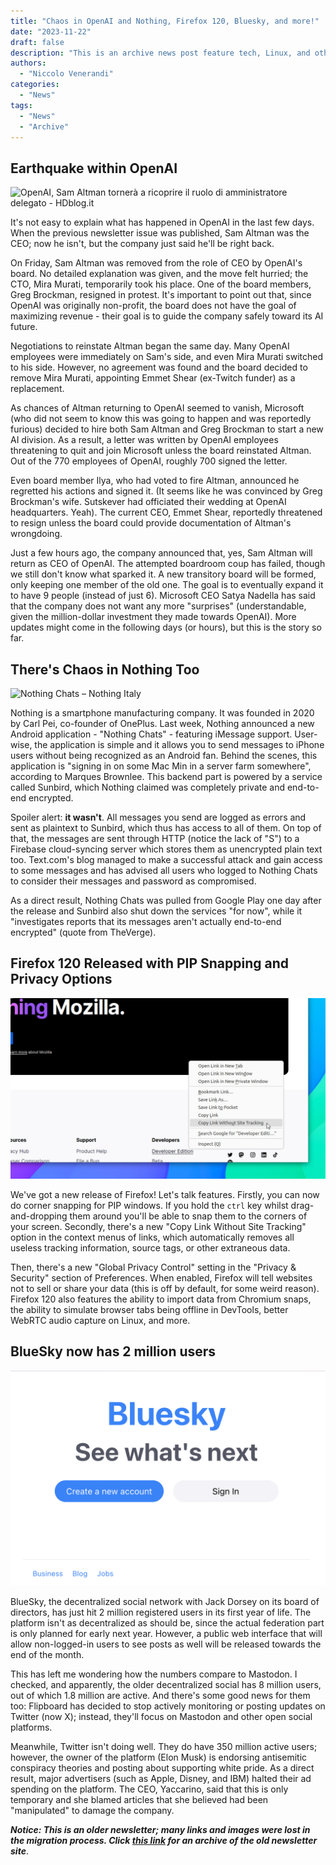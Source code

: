 ```yaml
---
title: "Chaos in OpenAI and Nothing, Firefox 120, Bluesky, and more!"
date: "2023-11-22"
draft: false
description: "This is an archive news post feature tech, Linux, and other open-source news. This is an older article that was part of a migration. There will be missing images, broken links, and potentially other issues."
authors:
  - "Niccolo Venerandi"
categories:
  - "News"
tags:
  - "News"
  - "Archive"
---
```


## Earthquake within OpenAI

![OpenAI, Sam Altman tornerà a ricoprire il ruolo di amministratore delegato  - HDblog.it](https://hd2.tudocdn.net/1129195?w=567&h=340)

It's not easy to explain what has happened in OpenAI in the last few days. When the previous newsletter issue was published, Sam Altman was the CEO; now he isn't, but the company just said he'll be right back.

On Friday, Sam Altman was removed from the role of CEO by OpenAI's board. No detailed explanation was given, and the move felt hurried; the CTO, Mira Murati, temporarily took his place. One of the board members, Greg Brockman, resigned in protest. It's important to point out that, since OpenAI was originally non-profit, the board does not have the goal of maximizing revenue - their goal is to guide the company safely toward its AI future.

Negotiations to reinstate Altman began the same day. Many OpenAI employees were immediately on Sam's side, and even Mira Murati switched to his side. However, no agreement was found and the board decided to remove Mira Murati, appointing Emmet Shear (ex-Twitch funder) as a replacement.

As chances of Altman returning to OpenAI seemed to vanish, Microsoft (who did not seem to know this was going to happen and was reportedly furious) decided to hire both Sam Altman and Greg Brockman to start a new AI division. As a result, a letter was written by OpenAI employees threatening to quit and join Microsoft unless the board reinstated Altman. Out of the 770 employees of OpenAI, roughly 700 signed the letter.

Even board member Ilya, who had voted to fire Altman, announced he regretted his actions and signed it. (It seems like he was convinced by Greg Brockman's wife. Sutskever had officiated their wedding at OpenAI headquarters. Yeah). The current CEO, Emmet Shear, reportedly threatened to resign unless the board could provide documentation of Altman's wrongdoing.

Just a few hours ago, the company announced that, yes, Sam Altman will return as CEO of OpenAI. The attempted boardroom coup has failed, though we still don't know what sparked it. A new transitory board will be formed, only keeping one member of the old one. The goal is to eventually expand it to have 9 people (instead of just 6). Microsoft CEO Satya Nadella has said that the company does not want any more "surprises" (understandable, given the million-dollar investment they made towards OpenAI). More updates might come in the following days (or hours), but this is the story so far.

## There's Chaos in Nothing Too

![Nothing Chats – Nothing Italy](https://it.nothing.tech/cdn/shop/files/Nothing-Chats-Dektop.jpg?v=1699951632)

Nothing is a smartphone manufacturing company. It was founded in 2020 by Carl Pei, co-founder of OnePlus. Last week, Nothing announced a new Android application - "Nothing Chats" - featuring iMessage support. User-wise, the application is simple and it allows you to send messages to iPhone users without being recognized as an Android fan. Behind the scenes, this application is "signing in on some Mac Min in a server farm somewhere", according to Marques Brownlee. This backend part is powered by a service called Sunbird, which Nothing claimed was completely private and end-to-end encrypted.

Spoiler alert: **it wasn't**. All messages you send are logged as errors and sent as plaintext to Sunbird, which thus has access to all of them. On top of that, the messages are sent through HTTP (notice the lack of "S") to a Firebase cloud-syncing server which stores them as unencrypted plain text too. Text.com's blog managed to make a successful attack and gain access to some messages and has advised all users who logged to Nothing Chats to consider their messages and password as compromised.

As a direct result, Nothing Chats was pulled from Google Play one day after the release and Sunbird also shut down the services "for now", while it "investigates reports that its messages aren't actually end-to-end encrypted" (quote from TheVerge).

## Firefox 120 Released with PIP Snapping and Privacy Options

![Copy link without site tracking option in Firefox context menu](images/copy-link-without-tracking-firefox.jpg)

We've got a new release of Firefox! Let's talk features. Firstly, you can now do corner snapping for PIP windows. If you hold the `ctrl` key whilst drag-and-dropping them around you'll be able to snap them to the corners of your screen. Secondly, there's a new "Copy Link Without Site Tracking" option in the context menus of links, which automatically removes all useless tracking information, source tags, or other extraneous data.

Then, there's a new "Global Privacy Control" setting in the "Privacy & Security" section of Preferences. When enabled, Firefox will tell websites not to sell or share your data (this is off by default, for some weird reason). Firefox 120 also features the ability to import data from Chromium snaps, the ability to simulate browser tabs being offline in DevTools, better WebRTC audio capture on Linux, and more.

## BlueSky now has 2 million users

![The Bluesky web app](images/desktop-view.png)

BlueSky, the decentralized social network with Jack Dorsey on its board of directors, has just hit 2 million registered users in its first year of life. The platform isn't as decentralized as should be, since the actual federation part is only planned for early next year. However, a public web interface that will allow non-logged-in users to see posts as well will be released towards the end of the month.

This has left me wondering how the numbers compare to Mastodon. I checked, and apparently, the older decentralized social has 8 million users, out of which 1.8 million are active. And there's some good news for them too: Flipboard has decided to stop actively monitoring or posting updates on Twitter (now X); instead, they'll focus on Mastodon and other open social platforms.

Meanwhile, Twitter isn't doing well. They do have 350 million active users; however, the owner of the platform (Elon Musk) is endorsing antisemitic conspiracy theories and posting about supporting white pride. As a direct result, major advertisers (such as Apple, Disney, and IBM) halted their ad spending on the platform. The CEO, Yaccarino, said that this is only temporary and she blamed articles that she believed had been "manipulated" to damage the company.

**_Notice: This is an older newsletter; many links and images were lost in the migration process. Click [this link](https://archive.techhut.tv/) for an archive of the old newsletter site_**.
